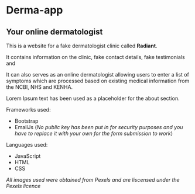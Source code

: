 # Derma-app
## Your online dermatologist

This is a website for a fake dermatologist clinic called **Radiant**.

It contains information on the clinic, fake contact details, fake testimonials and

It can also serves as an online dermatologist allowing users to enter a list of symptoms which are processed based on existing medical information from the NCBI, NHS and KENHA.

Lorem Ipsum text has been used as a placeholder for the about section.

Frameworks used:
- Bootstrap
- EmailJs (*No public key has been put in for security purposes and you have to replace it with your own for the form submission to work*)

Languages used:
- JavaScript
- HTML
- CSS

*All images used were obtained from <a src="https://www.pexels.com/">Pexels</a> and are liscensed under the Pexels licence*